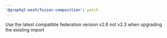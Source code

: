 ```yaml
---
'@graphql-mesh/fusion-composition': patch
---
```


Use the latest compatible federation version v2.6 not v2.3 when upgrading the existing import
